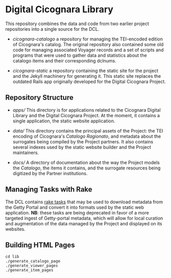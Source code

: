 # Digital Cicognara Library #
This repository combines the data and code from two earlier project repositories into a single source for the DCL.

  * *cicognara-catalogo*  a repository for managing the TEI-encoded edition of Cicognara's catalog. The original repository also contained some old code for managing associated Voyager records and a set of scripts and programs that were used to gather data and statistics about the catalogo items and their corresponding dclnums.

  * *cicognara-static*  a repository containing the static site for the project and the Jekyll machinery for generating it.  This static site replaces the outdated Rails app originally developed for the Digital Cicognara Project.

## Repository Structure  ##
  * *apps/*  This directory is for applications related to the Cicognara Digital Library and the Digital Cicognara Project.  At the moment, it contains a single application, the static website application.

  * *data/*  This directory contains the principal assets of the Project: the TEI encoding of Cicognara's *Catalogo Ragionato*, and metadata about the surrogates being compiled by the Project partners.  It also contains several indexes used by the static website builder and the Project maintainers.

  * *docs/* A directory of documentation about the way the Project models the *Catalogo*, the items it contains, and the surrogate resources being digitized by the Partner institutions.


## Managing Tasks with Rake ##

The DCL contains [rake tasks](https://www.rubyguides.com/2019/02/ruby-rake/) that may be used to download metadata from the Getty Portal and convert it into formats used by the static web application. **NB**: these tasks are being deprecated in favor of a more targeted ingest of Getty-portal metadata, which will allow for local curation and augmentation of the data managed by the Project and displayed on its websites.

## Building HTML Pages

``` shell
cd lib
./generate_catalogo_page
./generate_viewer_pages
./generate_item_pages
```

